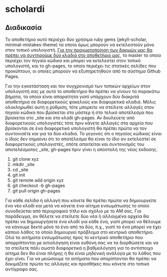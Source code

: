 # scholardi


## Διαδικασία

Το αποθετήριο αυτό περιέχει δύο χρήσιμα ruby gems (jekyll-scholar, minimal-mistakes-theme) τα οποία όμως μπορούν να εκτελεστούν μόνο στον τοπικό υπολογιστή. [Για την πραγματοποίηση των δοκιμών μας θα πρέπει να συντηρούμε δύο κλαδιά στο αποθετήριο μας](https://stackoverflow.com/questions/28249255/how-do-i-configure-github-to-use-non-supported-jekyll-site-plugins/28252200#28252200), το master το οποίο περιέχει τον πηγαίο κώδικα και μπορεί να εκτελεστεί στον τοπικό υπολογιστή, και το gh-pages, το οποίο περιέχει τις στατικές σελίδες που προκύπτουν, οι οποίες μπορούν να εξυπηρετηθούν από το σύστημα Github Pages.

Για την εγκατάσταση και τον συγχρονισμό των τοπικών αρχείων στον υπολογιστή σας με αυτό το αποθετήριο θα πρέπει να γίνουν τα παρακάτω βήματα, τα οποία είναι απαραίτητα γιατί υπάρχουν δύο διακριτά αποθετήρια σε διαφορετικούς φακελούς και διαφορετικά κλαδιά. Μόλις ολοκληρωθεί αυτή η ρύθμιση, τότε μπορείτε να στείλετε αλλαγές στον πηγαίο κώδικα που βρίσκεται στο μάστερ ή στο τελικό αποτέλεσμα που βρίσκεται στο _site και στο κλαδί gh-pages. Αν δουλεύετε από διαφορετικούς υπολογιστές τότε πριν κάνετε αλλαγές στα αρχεία που βρίσκονται σε ένα διαφορετικό υπολογιστή θα πρέπει πρώτα να τον συντονισέτε και για τα δύο κλαδιά. Το γεγονός ότι ο πηγαίος κώδικας είναι ο ίδιος δεν σημαίνει ότι το αποτέλεσμα θα είναι το ίδιο αν εκτελεστεί σε διαφορετικούς υπολογιστές, οπότε απαιτείται και συντονισμός του αποτελέσματος _site, gh-pages πριν γίνει η αποστολή της νέας έκδοσης.

1. git clone xyz
2. mkdir _site
3. cd _site
4. git init
5. git remote add origin xyz
6. git checkout -b gh-pages
7. git pull origin gh-pages

Για κάθε σελίδα ή αλλαγή που κάνετε θα πρέπει πρώτα να δημιουργείτε ένα νέο κλαδί και μετά να κάνετε ένα αίτημα ενσωμάτωσης το οποίο συνοδεύεται από περιγραφικό τίτλο και σχόλιο με το ΑΜ σας. Για παράδειγμα, αν θέλετε να στείλετε δύο νέα ή αλλαγμένα αρχεία θα πρέπει να δημιουργήσετε ένα κλαδί για κάθε ένα, γιατί μπορεί να θέλουμε να κάνουμε δεκτό μόνο το ένα από τα δύο, π.χ., γιατί το ένα μπορεί να έχει κάποιο λάθος το οποίο δημιουργεί πρόβλημα στο κεντρικό αποθετήριο. Ολα τα αιτήματα ενσωμάτωσης προς το κεντρικό αποθετήριο που απορρίπτονται με αιτιολόγηση είναι ευθύνη σας να τα διορθώσετε και να τα στείλετε πάλι σωστά διαφορετικά η βαθμολόγηση για το αντίστοιχο αίτημα δεν θα είναι πλήρης ή θα είναι μηδενική ανάλογα με το λάθος που έχει γίνει. Για να μειώσουμε τα αιτήματα που απορίπτονται θα πρέπει να δοκιμάζετε πρώτα τις αλλαγές και προσθήκες που κάνετε στο τοπικό αντίγραφο σας.
